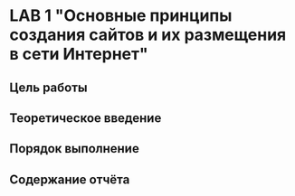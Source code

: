 # LAB 1 "Основные принципы создания сайтов и их размещения в сети Интернет"

## Цель работы

## Теоретическое введение

## Порядок выполнение

## Содержание отчёта
